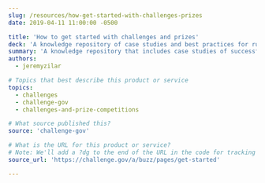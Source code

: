 ```yaml
---
slug: /resources/how-get-started-with-challenges-prizes
date: 2019-04-11 11:00:00 -0500

title: 'How to get started with challenges and prizes'
deck: 'A knowledge repository of case studies and best practices for running challenges of all kinds.'
summary: 'A knowledge repository that includes case studies of successful challenges and best practices for running challenges of all kinds and even ways to contact experts in different phases of the process.'
authors: 
  - jeremyzilar

# Topics that best describe this product or service
topics: 
  - challenges
  - challenge-gov
  - challenges-and-prize-competitions

# What source published this?
source: 'challenge-gov'

# What is the URL for this product or service?
# Note: We'll add a ?dg to the end of the URL in the code for tracking purposes
source_url: 'https://challenge.gov/a/buzz/pages/get-started'

---
```

